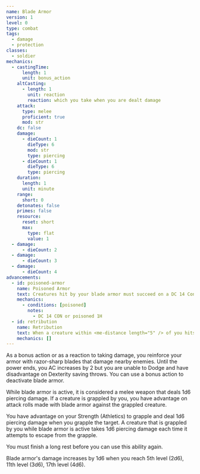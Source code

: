 ```yaml
---
name: Blade Armor
version: 1
level: 0
type: combat
tags:
  - damage
  - protection
classes:
  - soldier
mechanics:
  - castingTime:
      length: 1
      unit: bonus_action
    altCasting:
      - length: 1
        unit: reaction
        reaction: which you take when you are dealt damage
    attack:
      type: melee
      proficient: true
      mod: str
    dc: false
    damage:
      - dieCount: 1
        dieType: 6
        mod: str
        type: piercing
      - dieCount: 1
        dieType: 6
        type: piercing
    duration:
      length: 1
      unit: minute
    range:
      short: 0
    detonates: false
    primes: false
    resource:
      reset: short
      max:
        type: flat
        value: 1
  - damage:
      - dieCount: 2
  - damage:
      - dieCount: 3
  - damage:
      - dieCount: 4
advancements:
  - id: poisoned-armor
    name: Poisoned Armor
    text: Creatures hit by your blade armor must succeed on a DC 14 Constitution saving throw or become poisoned for 1 hour.
    mechanics:
      - conditions: [poisoned]
        notes:
          - DC 14 CON or poisoned 1H
  - id: retribution
    name: Retribution
    text: When a creature within <me-distance length="5" /> of you hits you with a melee attack while blade armor is active, you may use your reaction to make a melee weapon attack with blade armor against the creature.
    mechanics: []
---
```

As a bonus action or as a reaction to taking damage, you reinforce your armor with razor-sharp blades that damage
nearby enemies. Until the power ends, you AC increases by 2 but you are unable to Dodge and have disadvantage on Dexterity
saving throws. You can use a bonus action to deactivate blade armor.

While blade armor is active, it is considered a melee weapon that deals 1d6 piercing damage. If a creature is grappled by
you, you have advantage on attack rolls made with blade armor against the grappled creature.

You have advantage on your Strength (Athletics) to grapple and deal 1d6 piercing damage when you grapple the target.
A creature that is grappled by you while blade armor is active takes 1d6 piercing damage each time it attempts to
escape from the grapple.

You must finish a long rest before you can use this ability again.

Blade armor's damage increases by 1d6 when you reach 5th level (2d6), 11th level (3d6), 17th level (4d6).
